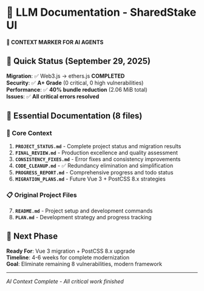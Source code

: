 # 🤖 LLM Documentation - SharedStake UI

**📍 CONTEXT MARKER FOR AI AGENTS**

## 🎯 Quick Status (September 29, 2025)

**Migration**: ✅ Web3.js → ethers.js **COMPLETED**  
**Security**: ✅ **A+ Grade** (0 critical, 0 high vulnerabilities)  
**Performance**: ✅ **40% bundle reduction** (2.06 MiB total)  
**Issues**: ✅ **All critical errors resolved**

## 📁 Essential Documentation (8 files)

### 🎯 Core Context
1. **`PROJECT_STATUS.md`** - Complete project status and migration results
2. **`FINAL_REVIEW.md`** - Production excellence and quality assessment  
3. **`CONSISTENCY_FIXES.md`** - Error fixes and consistency improvements
4. **`CODE_CLEANUP.md`** - ✅ Redundancy elimination and simplification
5. **`PROGRESS_REPORT.md`** - Comprehensive progress and todo status
6. **`MIGRATION_PLANS.md`** - Future Vue 3 + PostCSS 8.x strategies

### 📋 Original Project Files
7. **`README.md`** - Project setup and development commands
8. **`PLAN.md`** - Development strategy and progress tracking

## 🚀 Next Phase

**Ready For**: Vue 3 migration + PostCSS 8.x upgrade  
**Timeline**: 4-6 weeks for complete modernization  
**Goal**: Eliminate remaining 8 vulnerabilities, modern framework

---
*AI Context Complete - All critical work finished*